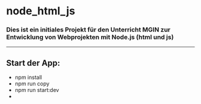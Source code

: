 # node_html_js
### Dies ist ein initiales Projekt für den Unterricht MGIN zur Entwicklung von Webprojekten mit Node.js (html und js)

---

## Start der App:
- npm install
- npm run copy
- npm run start:dev
-


